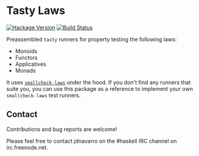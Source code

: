 # Tasty Laws

[![Hackage Version](https://img.shields.io/hackage/v/tasty-laws.svg)](https://hackage.haskell.org/package/tasty-laws)
[![Build Status](https://img.shields.io/travis/jdnavarro/tasty-laws.svg)](https://travis-ci.org/jdnavarro/tasty-laws)

Preassembled `tasty` runners for property testing the following laws:

- Monoids
- Functors
- Applicatives
- Monads

It uses [`smallcheck-laws`](https://github.com/jdnavarro/smallcheck-laws) under
the hood. If you don't find any runners that suite you, you can use this
package as a reference to implement your own `smallcheck-laws` test runners.

## Contact

Contributions and bug reports are welcome!

Please feel free to contact jdnavarro on the #haskell IRC channel on
irc.freenode.net.
